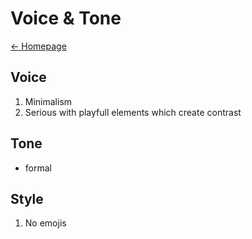 # Voice & Tone
[← Homepage](https://martinstroleny.github.io/english-for-designers/07-homepage/index)

## Voice

1. Minimalism
2. Serious with playfull elements which create contrast

## Tone

- formal

## Style

1. No emojis
